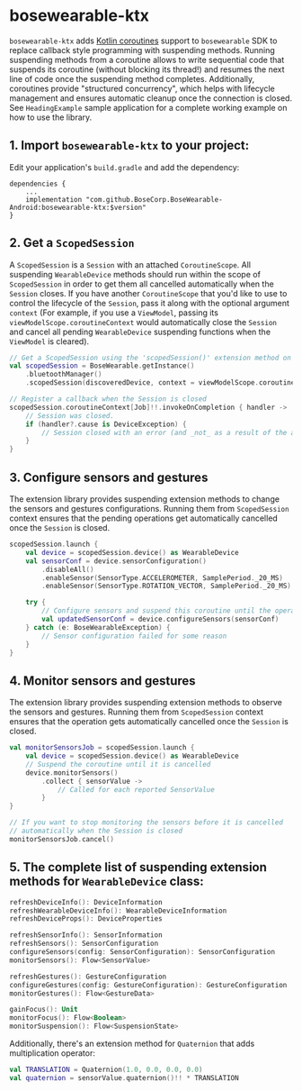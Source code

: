 # bosewearable-ktx

`bosewearable-ktx` adds [Kotlin coroutines](https://kotlinlang.org/docs/reference/coroutines/coroutines-guide.html) support to `bosewearable` SDK to replace callback style programming with suspending methods. Running suspending methods from a coroutine allows to write sequential code that suspends its coroutine (without blocking its thread!) and resumes the next line of code once the suspending method completes. Additionally, coroutines provide "structured concurrency", which helps with lifecycle management and ensures automatic cleanup once the connection is closed.
See `HeadingExample` sample application for a complete working example on how to use the library.

## 1. Import `bosewearable-ktx` to your project:
Edit your application's `build.gradle` and add the dependency:
```
dependencies {
    ...
    implementation "com.github.BoseCorp.BoseWearable-Android:bosewearable-ktx:$version"
}
```

## 2. Get a `ScopedSession`
A `ScopedSession` is a `Session` with an attached `CoroutineScope`. All suspending `WearableDevice` methods should run within the scope of `ScopedSession` in order to get them all cancelled automatically when the `Session` closes. If you have another `CoroutineScope` that you'd like to use to control the lifecycle of the `Session`, pass it along with the optional argument `context` (For example, if you use a `ViewModel`, passing its `viewModelScope.coroutineContext` would automatically close the `Session` and cancel all pending `WearableDevice` suspending functions when the `ViewModel` is cleared).

```kotlin
// Get a ScopedSession using the 'scopedSession()' extension method on BluetoothManager
val scopedSession = BoseWearable.getInstance()
    .bluetoothManager()
    .scopedSession(discoveredDevice, context = viewModelScope.coroutineContext)

// Register a callback when the Session is closed
scopedSession.coroutineContext[Job]!!.invokeOnCompletion { handler ->
    // Session was closed.
    if (handler?.cause is DeviceException) {
        // Session closed with an error (and _not_ as a result of the app calling Session.close())
    }
}
```

## 3. Configure sensors and gestures
The extension library provides suspending extension methods to change the sensors and gestures configurations. Running them from `ScopedSession` context ensures that the pending operations get automatically cancelled once the `Session` is closed.

```kotlin
scopedSession.launch {
    val device = scopedSession.device() as WearableDevice
    val sensorConf = device.sensorConfiguration()
        .disableAll()
        .enableSensor(SensorType.ACCELEROMETER, SamplePeriod._20_MS)
        .enableSensor(SensorType.ROTATION_VECTOR, SamplePeriod._20_MS)

    try {
        // Configure sensors and suspend this coroutine until the operation completes.
        val updatedSensorConf = device.configureSensors(sensorConf)
    } catch (e: BoseWearableException) {
        // Sensor configuration failed for some reason
    }
}
```

## 4. Monitor sensors and gestures
The extension library provides suspending extension methods to observe the sensors and gestures. Running them from `ScopedSession` context ensures that the operation gets automatically cancelled once the `Session` is closed.

```kotlin
val monitorSensorsJob = scopedSession.launch {
    val device = scopedSession.device() as WearableDevice
    // Suspend the coroutine until it is cancelled
    device.monitorSensors()
        .collect { sensorValue ->
            // Called for each reported SensorValue
        }
}

// If you want to stop monitoring the sensors before it is cancelled
// automatically when the Session is closed
monitorSensorsJob.cancel()
```

## 5. The complete list of suspending extension methods for `WearableDevice` class:

```kotlin
refreshDeviceInfo(): DeviceInformation
refreshWearableDeviceInfo(): WearableDeviceInformation
refreshDeviceProps(): DeviceProperties

refreshSensorInfo(): SensorInformation
refreshSensors(): SensorConfiguration
configureSensors(config: SensorConfiguration): SensorConfiguration
monitorSensors(): Flow<SensorValue>

refreshGestures(): GestureConfiguration
configureGestures(config: GestureConfiguration): GestureConfiguration
monitorGestures(): Flow<GestureData>

gainFocus(): Unit
monitorFocus(): Flow<Boolean>
monitorSuspension(): Flow<SuspensionState>
```
Additionally, there's an extension method for `Quaternion` that adds multiplication operator:
```kotlin
val TRANSLATION = Quaternion(1.0, 0.0, 0.0, 0.0)
val quaternion = sensorValue.quaternion()!! * TRANSLATION
```
